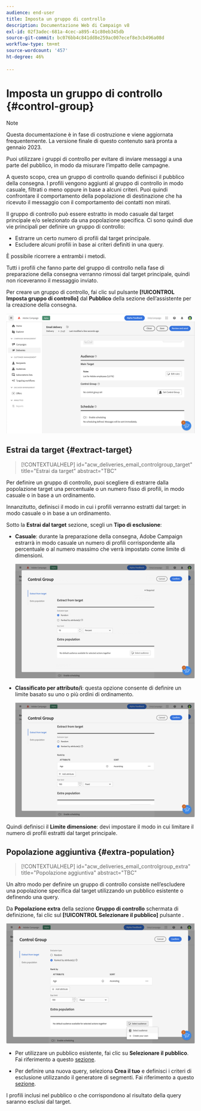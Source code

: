 ```yaml
---
audience: end-user
title: Imposta un gruppo di controllo
description: Documentazione Web di Campaign v8
exl-id: 02f3adec-681a-4cec-a895-41c80eb345db
source-git-commit: bc076bb4c841dd8e259ac007ecef8e3cb496a08d
workflow-type: tm+mt
source-wordcount: '457'
ht-degree: 46%

---
```


# Imposta un gruppo di controllo {#control-group}

>[!NOTE]
>
>Questa documentazione è in fase di costruzione e viene aggiornata frequentemente. La versione finale di questo contenuto sarà pronta a gennaio 2023.

Puoi utilizzare i gruppi di controllo per evitare di inviare messaggi a una parte del pubblico, in modo da misurare l’impatto delle campagne.

A questo scopo, crea un gruppo di controllo quando definisci il pubblico della consegna. I profili vengono aggiunti al gruppo di controllo in modo casuale, filtrati o meno oppure in base a alcuni criteri. Puoi quindi confrontare il comportamento della popolazione di destinazione che ha ricevuto il messaggio con il comportamento dei contatti non mirati.

Il gruppo di controllo può essere estratto in modo casuale dal target principale e/o selezionato da una popolazione specifica. Ci sono quindi due vie principali per definire un gruppo di controllo:

* Estrarre un certo numero di profili dal target principale.
* Escludere alcuni profili in base ai criteri definiti in una query.

È possibile ricorrere a entrambi i metodi.

Tutti i profili che fanno parte del gruppo di controllo nella fase di preparazione della consegna verranno rimossi dal target principale, quindi non riceveranno il messaggio inviato.

Per creare un gruppo di controllo, fai clic sul pulsante **[!UICONTROL Imposta gruppo di controllo]** dal **Pubblico** della sezione dell’assistente per la creazione della consegna.

![](assets/control-group1.png)

## Estrai da target {#extract-target}

>[!CONTEXTUALHELP]
>id="acw_deliveries_email_controlgroup_target"
>title="Estrai da target"
>abstract="TBC"

Per definire un gruppo di controllo, puoi scegliere di estrarre dalla popolazione target una percentuale o un numero fisso di profili, in modo casuale o in base a un ordinamento.

Innanzitutto, definisci il modo in cui i profili verranno estratti dal target: in modo casuale o in base a un ordinamento.

Sotto la **Estrai dal target** sezione, scegli un **Tipo di esclusione**:

* **Casuale**: durante la preparazione della consegna, Adobe Campaign estrarrà in modo casuale un numero di profili corrispondente alla percentuale o al numero massimo che verrà impostato come limite di dimensioni.

   ![](assets/control-group.png)

* **Classificato per attributo/i**: questa opzione consente di definire un limite basato su uno o più ordini di ordinamento.

   ![](assets/control-group2.png)

Quindi definisci il **Limite dimensione**: devi impostare il modo in cui limitare il numero di profili estratti dal target principale.

## Popolazione aggiuntiva {#extra-population}

>[!CONTEXTUALHELP]
>id="acw_deliveries_email_controlgroup_extra"
>title="Popolazione aggiuntiva"
>abstract="TBC"

Un altro modo per definire un gruppo di controllo consiste nell’escludere una popolazione specifica dal target utilizzando un pubblico esistente o definendo una query.

Da **Popolazione extra** della sezione **Gruppo di controllo** schermata di definizione, fai clic sul **[!UICONTROL Selezionare il pubblico]** pulsante .

![](assets/control-group3.png)

* Per utilizzare un pubblico esistente, fai clic su **Selezionare il pubblico**. Fai riferimento a questo [sezione](add-audience.md).

* Per definire una nuova query, seleziona **Crea il tuo** e definisci i criteri di esclusione utilizzando il generatore di segmenti. Fai riferimento a questo [sezione](segment-builder.md).

I profili inclusi nel pubblico o che corrispondono al risultato della query saranno esclusi dal target.